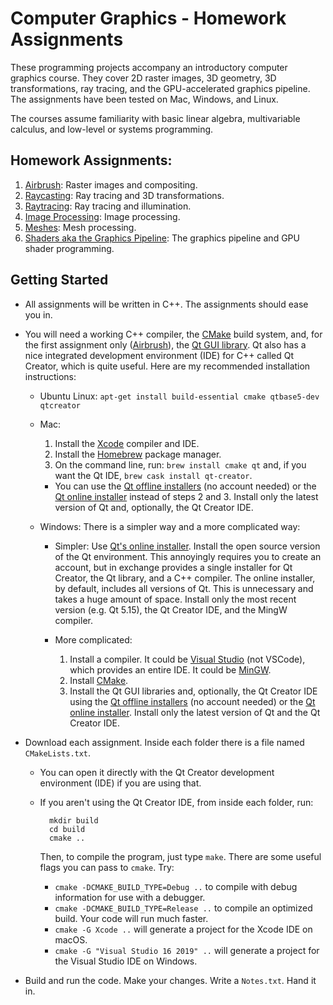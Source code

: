 Computer Graphics - Homework Assignments
========================================

These programming projects accompany an introductory computer graphics course.
They cover 2D raster images, 3D geometry, 3D transformations, ray tracing, and the GPU-accelerated graphics pipeline. The assignments have been tested on Mac, Windows, and Linux.

The courses assume familiarity with basic linear algebra, multivariable calculus, and low-level or systems programming.

Homework Assignments:
---------------------

1. [Airbrush](https://github.com/yig/graphics101-airbrush): Raster images and compositing.
2. [Raycasting](https://github.com/yig/graphics101-raycasting): Ray tracing and 3D transformations.
3. [Raytracing](https://github.com/yig/graphics101-raytracing): Ray tracing and illumination.
4. [Image Processing](https://github.com/yig/graphics101-imageprocessing): Image processing.
5. [Meshes](https://github.com/yig/graphics101-meshes): Mesh processing.
6. [Shaders aka the Graphics Pipeline](https://github.com/yig/graphics101-pipeline): The graphics pipeline and GPU shader programming.

Getting Started
---------------

* All assignments will be written in C++. The assignments should ease you in.

* You will need a working C++ compiler, the [CMake](https://cmake.org/) build system, and, for the first assignment only ([Airbrush](https://github.com/yig/graphics101-airbrush)), the [Qt GUI library](https://www.qt.io/download-open-source). Qt also has a nice integrated development environment (IDE) for C++ called Qt Creator, which is quite useful. Here are my recommended installation instructions:

    * Ubuntu Linux: `apt-get install build-essential cmake qtbase5-dev qtcreator`

    * Mac:
    
        1. Install the [Xcode](https://itunes.apple.com/us/app/xcode/id497799835) compiler and IDE.
        2. Install the [Homebrew](https://brew.sh/) package manager.
        3. On the command line, run: `brew install cmake qt` and, if you want the Qt IDE, `brew cask install qt-creator`.
        * You can use the [Qt offline installers](https://www.qt.io/offline-installers) (no account needed) or the [Qt online installer](https://www.qt.io/download-open-source) instead of steps 2 and 3. Install only the latest version of Qt and, optionally, the Qt Creator IDE.

    * Windows: There is a simpler way and a more complicated way:

        * Simpler: Use [Qt's online installer](https://www.qt.io/download-open-source). Install the open source version of the Qt environment. This annoyingly requires you to create an account, but in exchange provides a single installer for Qt Creator, the Qt library, and a C++ compiler. The online installer, by default, includes all versions of Qt. This is unnecessary and takes a huge amount of space. Install only the most recent version (e.g. Qt 5.15), the Qt Creator IDE, and the MingW compiler.
        
        * More complicated:
        
            1. Install a compiler. It could be [Visual Studio](https://visualstudio.microsoft.com/) (not VSCode), which provides an entire IDE. It could be [MinGW](https://wiki.qt.io/MinGW).
            2. Install [CMake](https://cmake.org/).
            3. Install the Qt GUI libraries and, optionally, the Qt Creator IDE using the [Qt offline installers](https://www.qt.io/offline-installers) (no account needed) or the [Qt online installer](https://www.qt.io/download-open-source). Install only the latest version of Qt and the Qt Creator IDE.

* Download each assignment. Inside each folder there is a
file named `CMakeLists.txt`.

    * You can open it directly with the Qt Creator development
environment (IDE) if you are using that.

    * If you aren't using the Qt Creator IDE, from inside each folder, run:
    
            mkdir build
            cd build
            cmake ..
        
        Then, to compile the program, just type `make`. There are some useful flags you can pass to `cmake`. Try:
        
        * `cmake -DCMAKE_BUILD_TYPE=Debug ..` to compile with debug information for use with a debugger.
        * `cmake -DCMAKE_BUILD_TYPE=Release ..` to compile an optimized build. Your code will run much faster.
        * `cmake -G Xcode ..` will generate a project for the Xcode IDE on macOS.
        * `cmake -G "Visual Studio 16 2019" ..` will generate a project for the Visual Studio IDE on Windows.

* Build and run the code. Make your changes. Write a `Notes.txt`. Hand it in.
